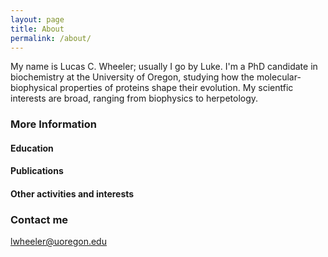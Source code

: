 ```yaml
---
layout: page
title: About
permalink: /about/
---
```


My name is Lucas C. Wheeler; usually I go by Luke. I'm a PhD candidate in biochemistry 
at the University of Oregon, studying how the molecular-biophysical properties of proteins
shape their evolution. My scientfic interests are broad, ranging from biophysics to 
herpetology. 

### More Information

#### Education 

#### Publications

#### Other activities and interests

### Contact me

[lwheeler@uoregon.edu](mailto:email@domain.com)
